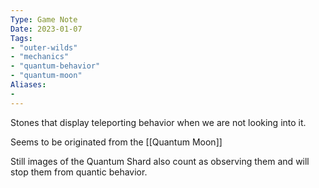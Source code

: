```yaml
---
Type: Game Note
Date: 2023-01-07
Tags:
- "outer-wilds"
- "mechanics"
- "quantum-behavior"
- "quantum-moon"
Aliases:
- 
---
```

Stones that display teleporting behavior when we are not looking into it.

Seems to be originated from the [[Quantum Moon]]

Still images of the Quantum Shard also count as observing them and will stop them from quantic behavior.